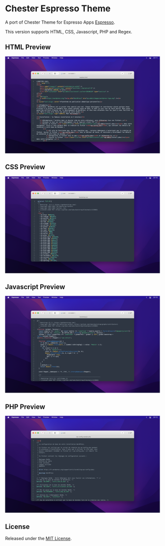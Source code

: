 # Chester Espresso Theme
A port of Chester Theme for Espresso Apps [Espresso](https://www.espressoapp.com).

This version supports HTML, CSS, Javascript, PHP and Regex.

## HTML Preview
![HTML Preview image](./img/html.png?raw=true)

## CSS Preview
![CSS Preview image](./img/css.png?raw=true)

## Javascript Preview
![Javascript Preview image](./img/js.png?raw=true)

## PHP Preview
![PHP Preview image](./img/php.png?raw=true)

## License
Released under the [MIT License](LICENSE).
